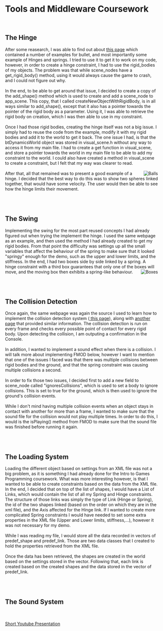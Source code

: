 <h1>Tools and Middleware Coursework</h1>
<br/>
<h2>The Hinge</h2>
After some reasearch, I was able to find out about <a href="http://bullet.googlecode.com/svn/trunk/Demos/ConstraintDemo/ConstraintDemo.cpp"> this page</a> which contained a number of examples for bullet, and most importantly some example of Hinges and springs. I tried to use it to get it to work on my code, however, in order to create a hinge constraint, I had to use the rigid_bodies of my objects. The problem was that while scene_nodes have a get_rigid_body() method, using it would always cause the game to crash, and I could not figure out why.<br/><br/>
In the end, to be able to get around that issue, I decided to create a copy of the add_shape() method which is used to create and add a scene_node to app_scene. This copy, that I called createNewObjectWithRigidBody, is in all ways similar to add_shape(), except that it also has a pointer towards the pointer of the rigid body as a parameter. Using it, I was able to retrieve the rigid body on creation, which I was then able to use in my constraint.<br/><br/>
Once I had those rigid bodies, creating the hinge itself was not a big issue. I simply had to reuse the code from the example, modify it with my rigid bodies and add it to the world to get it back. The one issue I had, is that the btDynamicsWorld object was stored in visual_scene.h without any way to access it from my main file. I had to create a get function in visual_scene, and store a pointer towards the world in my main file to be able to add my constraint to the world. I could also have created a method in visual_scene to create a constraint, but I felt that my way was clearer to read.<br/><br/>
<img src="http://www.jeanpascalevette.com/img/balls.PNG" alt="Balls" align="right"/>
After that, all that remained was to present a good example of a hinge. I decided that the best way to do this was to show two spheres linked together, that would have some velocity. The user would then be able to see how the hinge limits their movement.


<br/><br/>
<h2>The Swing</h2>
Implementing the swing for the most part reused concepts I had already figured out when trying the implement the hinge. I used the same webpage as an example, and then used the method I had already created to get my rigid bodies. From that point the difficulty was settings up all the small variables that affect the behaviour of the spring to make sure that it looked "springy" enough for the demo, such as the upper and lower limits, and the stiffness. In the end, I had two boxes side by side linked by a spring. A hinge constraint with a third box guarantees that only one of the boxes will move, and the moving box then exhibits a spring-like behaviour.
<img src="http://www.jeanpascalevette.com/img/boxes.PNG" alt="Boxes" align="right"/>


<br/><br/>
<h2>The Collision Detection</h2>
Once again, the same webpage was again the source I used to learn how to implement the collision detection system (<a href="http://bullet.googlecode.com/svn/trunk/Demos/CollisionInterfaceDemo/CollisionInterfaceDemo.cpp"> this page</a>), along with <a href="http://hamelot.co.uk/programming/using-bullet-only-for-collision-detection/">another page</a> that provided similar information. The collision detection is run on every frame and checks every possible point of contact for every rigid body. Upon detecting the collision, I am outputing a confirmation in the Console.<br/><br/>
In addition, I wanted to implement a sound effect when there is a collision. I will talk more about implementing FMOD below, however I want to mention that one of the issues I faced was that there was multiple collisions between rigid bodies and the ground, and that the spring constraint was causing multiple collisions a second.
<br/><br/>
In order to fix those two issues, I decided first to add a new field to scene_node called "ignoresCollisions", which is used to set a body to ignore collisions. This is set to true for the ground, which is then used to ignore the ground's collision events.
<br/><br/>
While I don't mind having multiple collision events when an object stays in contact with another for more than a frame, I wanted to make sure that the sound file for the collision would not play multiple times. In order to do this, I would is the isPlaying() method from FMOD to make sure that the sound file was finished before running it again.


<br/><br/>
<h2>The Loading System</h2>
Loading the different object based on settings from an XML file was not a big problem, as it is something I had already done for the Intro to Games Programming coursework. What was more interesting however, is that I wanted to be able to create constraints based on the data from the XML file. In the end, I decided that on top of the list of shapes, I would have a List of Links, which would contain the list of all my Spring and Hinge constraints. The structure of those links was simply the type of Link (Hinge or Spring), the id of the two shapes linked (based on the order on which they are in the xml file), and the Axis affected for the Hinge link. If I wanted to create more complicated Spring constraints I would have needed to set some extra properties in the XML file (Upper and Lower limits, stiffness,...), however it was not necessary for my demo.<br/><br/>
While I was reading my file, I would store all the data recorded in vectors of predef_shape and predef_link. Those are two data classes that I created to hold the properties retrieved from the XML file.<br/><br/>
Once the data has been retrieved, the shapes are created in the world based on the settings stored in the vector. Following that, each link is created based on the created shapes and the data stored in the vector of predef_link.

<br/><br/>
<h2>The Sound System</h2>


<br/><br/>
<a href="">Short Youtube Presentation</a>

